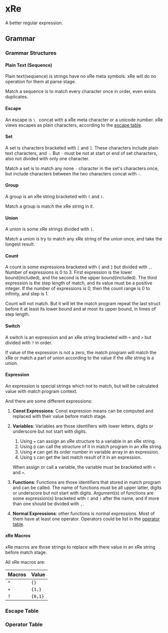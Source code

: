 
# xRe

A better regular expression.

## Grammar

### Grammar Structures

#### Plain Text (Sequence)
Plain text(sequence) is strings have no xRe meta symbols. 
xRe will do no operation for them at parse stage. 

Match a sequence is to match every character once in order, even exists duplicates.

#### Escape

An escape is `\ ` concat with a xRe meta character or a unicode number.
xRe views escapes as plain characters, according to the [escape table](#escape_table).

#### Set

A set is characters bracketed with `[` and `]`. 
These characters include plain text characters, and `-`. 
But `-` must be not at start or end of set characters, also not divided with only one character.

Match a set is to match any none `-` character in the set's characters once, but include characters between
the two characters concat with `-`.

#### Group

A group is an xRe string bracketed with `(` and `)`. 

Match a group is match the xRe string in it.

#### Union

A union is some xRe strings divided with `|`. 

Match a union is try to match any xRe string of the union once, and take the longest result.

#### Count

A count is some expressions bracketed with `{` and `}` but divided with `,`. 
Number of expressions is 0 to 3. 
First expression is the lower bound(included), and the second is the upper bound(included).
The third expression is the step length of match, and its value must be a positive integer.
If the number of expressions is 0, then the count range is 0 to infinity, and step is 1.

Count will not match. But it will let the match program repeat the last struct before it at least its
lower bound and at most its upper bound, in times of step length.

#### Switch

A switch is an expression and an xRe string bracketed with `<` and `>` but divided with `?` in order.

If value of the expression is not a zero, the match program will match the xRe 
or match a part of union according to the value if the xRe string is a union.

#### Expression

An expression is special strings which not to match, but will be calculated value with match program context.

And there are some different expressions:
1. **Const Expressions**: Const expression means can be computed and replaced with their value before match stage.
2. **Variables**: Variables are those identifiers with lower letters, digits or underscore but not start with digits.
   1. Using `=` can assign an xRe structure to a variable in an xRe string.
   2. Using `@` can call the structure of it in match program in an xRe string.
   3. Using `#` can get its order number in variable array in an expression.
   4. Using `$` can get the last match result of it in an expression.
   
   When assign or call a variable, the variable must be bracketed with `<` and `>`.
3. **Functions**: Functions are those identifiers that stored in match program and can be called.
    The name of functions must be all upper latter, digits or underscore but not start with digits.
    Argument(s) of functions are some expression(s) bracketed with `(` and `)` after the name,
    and if more than one should be divided with `,`.
4. **Normal Expressions**: other functions is normal expressions. Most of them have at least one operator.
    Operators could be list in the [operator table](#operator_table).

#### xRe Macros

xRe macros are those strings to replace with there value in an xRe string before match stage.

All xRe macros are:

| Macros | Value   |
|:-------|:--------|
| `*`    | `{}`    |
| `+`    | `{1,}`  |
| `?`    | `{0,1}` |


### Escape Table

### Operator Table

